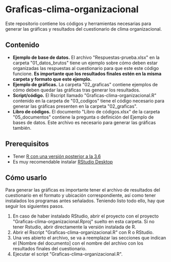 # Graficas-clima-organizacional
Este repositorio contiene los códigos y herramientas necesarias para generar las gráficas y resultados del cuestionario de clima organizacional.

## Contenido
- **Ejemplo de base de datos.** El archivo "Respuestas-prueba.xlsx" en la carpeta "01_datos_brutos" tiene un ejemplo sobre cómo deben estar organizadas las respuestas al cuestionario para que este este código funcione. **Es importante que los resultados finales estén en la misma carpeta y formato que este ejemplo.**
- **Ejemplo de gráficas.** La carpeta "02_graficas" contiene ejemplos de cómo deben quedar las gráficas tras generar los resultados. 
- **Script/código.** El Rscript llamado "Graficas-clima-organizacional.R" contenido en la carpeta de "03_codigos" tiene el código necesario para generar las gráficas presenten en la carpeta "02_graficas".
- **Libro de códigos.** El documento "Libro de códigos.xlsx" de la carpeta "05_documentos" contiene la pregunta o definición del Ejemplo de bases de datos. Este archivo es necesario para generar las gráficas también. 


## Prerequisitos 
- Tener [R con una versión posterior a la 3.6](https://cran.r-project.org/mirrors.html)
- Es muy recomendable instalar [RStudio Desktop](https://www.rstudio.com/products/rstudio/download/)

## Cómo usarlo
Para generar las gráficas es importante tener el archivo de resultados del cuestionario en el formato y ubicación correspondiente, así como tener instalados los programas antes señalados. Teniendo listo todo ello, hay que seguir los siguientes pasos. 
1. En caso de haber instalado RStudio, abrir el proyecto con el proyecto "Graficas-clima-organizacional.Rproj" suelto en esta carpeta. Si no tener Rstudio, abrir directamente la versión instalada de R. 
2. Abrir el Rscript "Graficas-clima-organizacional.R" con R o RStudio. 
3. Una ves abierto el archivo, se va a reemplazar las secciones que indican el [Nombre del documento] con el nombre del archivo con los resultados finales del cuestionario.
4. Ejecutar el script "Graficas-clima-organizacional.R".

